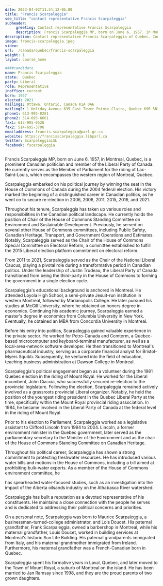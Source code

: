 ```yaml
---
date: 2023-04-02T11:54:12-05:00
title: "Francis Scarpaleggia"
seo_title: "contact representative Francis Scarpaleggia"
subheader:
     greeting: Contact representative Francis Scarpaleggia
     description: Francis Scarpaleggia MP, born on June 6, 1957, in Montreal, Quebec, is a prominent Canadian politician and member of the Liberal Party of Canada.
description: Contact representative Francis Scarpaleggia of Quebec. Contact information for Francis Scarpaleggia includes email address, phone number, and mailing address.
image: francis-scarpaleggia.jpeg
video:
url:  /canada/quebec/francis-scarpaleggia
weight: 1
layout: course_home

####candidate
name: Francis Scarpaleggia
state:	Quebec
party: Liberal
role: Representative
inoffice: current
born: 1957
elected: 2021
mailing1: Ottawa, Ontario, Canada K1A 0A6
mailing2: 1 Holiday Avenue 635 East Tower Pointe-Claire, Quebec H9R 5N3
phone1: 613-995-8281
phone2: 514-695-6661
fax1: 613-995-0528
fax2: 514-695-3708
emailaddress: francis.scarpaleggia@parl.gc.ca
website: https://francisscarpaleggia.libparl.ca
twitter: ScarpaleggiaLSL
facebook: fscarpaleggia
---
```


Francis Scarpaleggia MP, born on June 6, 1957, in Montreal, Quebec, is a prominent Canadian politician and member of the Liberal Party of Canada. He currently serves as the Member of Parliament for the riding of Lac-Saint-Louis, which encompasses the western region of Montreal, Quebec.

Scarpaleggia embarked on his political journey by winning the seat in the House of Commons of Canada during the 2004 federal election. His victory marked the beginning of a distinguished career in Canadian politics, as he went on to secure re-election in 2006, 2008, 2011, 2015, 2019, and 2021.

Throughout his tenure, Scarpaleggia has taken up various roles and responsibilities in the Canadian political landscape. He currently holds the position of Chair of the House of Commons Standing Committee on Environment and Sustainable Development. Previously, he served on several other House of Commons committees, including Public Safety, Canadian Heritage, Transport, and Government Operations and Estimates. Notably, Scarpaleggia served as the Chair of the House of Commons Special Committee on Electoral Reform, a committee established to fulfill the 2015 Liberal election platform commitment on electoral reform.

From 2011 to 2021, Scarpaleggia served as the Chair of the National Liberal Caucus, playing a pivotal role during a transformative period in Canadian politics. Under the leadership of Justin Trudeau, the Liberal Party of Canada transitioned from being the third-party in the House of Commons to forming the government in a single election cycle.

Scarpaleggia's educational background is anchored in Montreal. He attended Loyola High School, a semi-private Jesuit-run institution in western Montreal, followed by Marianopolis College. He later pursued his studies at McGill University, where he obtained an honors degree in economics. Continuing his academic journey, Scarpaleggia earned a master's degree in economics from Columbia University in New York. Eventually, he obtained an MBA from Concordia University in Montreal.

Before his entry into politics, Scarpaleggia gained valuable experience in the private sector. He worked for Petro-Canada and Comterm, a Quebec-based microcomputer and keyboard-terminal manufacturer, as well as a local-area-network software developer. He then transitioned to Montreal's pharmaceutical industry, serving as a corporate financial analyst for Bristol-Myers Squibb. Subsequently, he ventured into the field of education, teaching business administration at Dawson College in Montreal.

Scarpaleggia's political engagement began as a volunteer during the 1981 Quebec election in the riding of Mount Royal. He worked for the Liberal incumbent, John Ciaccia, who successfully secured re-election to the provincial legislature. Following the election, Scarpaleggia remained actively involved as a grassroots provincial Liberal organizer. Notably, he held the position of the youngest riding president in the Quebec Liberal Party at the time, specifically within the Mount Royal provincial riding association. In 1984, he became involved in the Liberal Party of Canada at the federal level in the riding of Mount Royal.

Prior to his election to Parliament, Scarpaleggia worked as a legislative assistant to Clifford Lincoln from 1994 to 2004. Lincoln, a former environment minister in the Quebec government, later served as the parliamentary secretary to the Minister of the Environment and as the chair of the House of Commons Standing Committee on Canadian Heritage.

Throughout his political career, Scarpaleggia has shown a strong commitment to protecting freshwater resources. He has introduced various water bills and motions in the House of Commons, including a bill aimed at prohibiting bulk-water exports. As a member of the House of Commons environment committee, he

 has spearheaded water-focused studies, such as an investigation into the impact of the Alberta oilsands industry on the Athabasca River watershed.

Scarpaleggia has built a reputation as a devoted representative of his constituents. He maintains a close connection with the people he serves and is dedicated to addressing their political concerns and priorities.

On a personal note, Scarpaleggia was born to Maurice Scarpaleggia, a businessman-turned-college administrator, and Lois Doucet. His paternal grandfather, Frank Scarpaleggia, owned a barbershop in Montreal, while his maternal grandfather, Louis Doucet, worked in building services at Montreal's historic Sun Life Building. His paternal grandparents immigrated from Italy, and his maternal grandmother immigrated from Ireland. Furthermore, his maternal grandfather was a French-Canadian born in Quebec.

Scarpaleggia spent his formative years in Laval, Quebec, and later moved to the Town of Mount Royal, a suburb of Montreal on the island. He has been married to Jan Ramsay since 1998, and they are the proud parents of two grown daughters.

